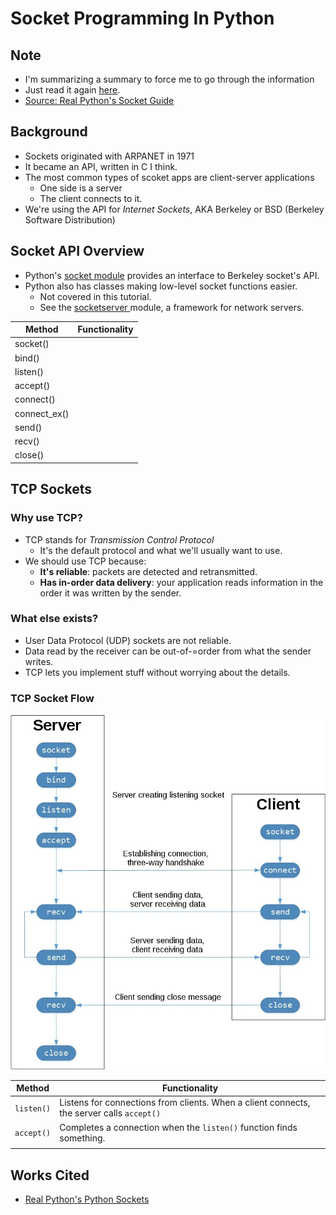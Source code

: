 # Socket Programming In Python

## Note

* I'm summarizing a summary to force me to go through the information
* Just read it again [here](https://realpython.com/python-sockets/).
* [Source: Real Python's Socket Guide](https://realpython.com/python-sockets/)

## Background

* Sockets originated with ARPANET in 1971
* It became an API, written in C I think.
* The most common types of scoket apps are client-server applications
  * One side is a server
  * The client connects to it.
* We're using the API for _Internet Sockets_, AKA Berkeley or BSD (Berkeley Software Distribution)

## Socket API Overview

* Python's [socket module](https://docs.python.org/3/library/socket.html) provides an interface to Berkeley socket's API.
* Python also has classes making low-level socket functions easier.
  * Not covered in this tutorial.
  * See the [socketserver ](https://docs.python.org/3/library/socketserver.html)module, a framework for network servers.

| Method        | Functionality |
| ------------- | ------------- |
| socket()      |               |
| bind()        |               |
| listen()      |               |
| accept()      |               |
| connect()     |               |
| connect\_ex() |               |
| send()        |               |
| recv()        |               |
| close()       |               |

## TCP Sockets

### Why use TCP?

* TCP stands for _Transmission Control Protocol_
  * It's the default protocol and what we'll usually want to use.
* We should use TCP because:
  * **It's reliable**: packets are detected and retransmitted.
  * **Has in-order data delivery**: your application reads information in the order it was written by the sender.

### What else exists?

* User Data Protocol (UDP) sockets are not reliable.
* Data read by the receiver can be out-of-=order from what the sender writes.
* TCP lets you implement stuff without worrying about the details.

### TCP Socket Flow

![](<../../../.gitbook/assets/image (182).png>)

| Method     | Functionality                                                                             |
| ---------- | ----------------------------------------------------------------------------------------- |
| `listen()` | Listens for connections from clients. When a client connects, the server calls `accept()` |
| `accept()` | Completes a connection when the `listen()` function finds something.                      |
|            |                                                                                           |

## Works Cited

* [Real Python's Python Sockets](https://realpython.com/python-sockets/)
